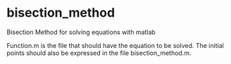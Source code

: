 # bisection_method
Bisection Method for solving equations with matlab

Function.m is the file that should have the equation to be solved. The initial points should also be expressed in the file bisection_method.m.

